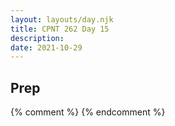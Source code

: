 ```yaml
---
layout: layouts/day.njk
title: CPNT 262 Day 15
description: 
date: 2021-10-29
---
```


## Prep

{% comment %}
{% endcomment %}